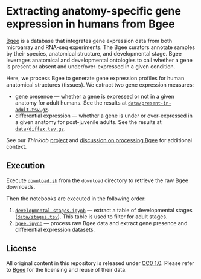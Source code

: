 # Extracting anatomy-specific gene expression in humans from Bgee

[Bgee](http://bgee.org/) is a database that integrates gene expression data from both microarray and RNA-seq experiments. The Bgee curators annotate samples by their species, anatomical structure, and developmental stage. Bgee leverages anatomical and developmental ontologies to call whether a gene is present or absent and under/over-expressed in a given condition.

Here, we process Bgee to generate gene expression profiles for human anatomical structures (tissues). We extract two gene expression measures:

+ gene presence — whether a gene is expressed or not in a given anatomy for adult humans. See the results at [`data/present-in-adult.tsv.gz`](data/present-in-adult.tsv.gz).
+ differential expression — whether a gene is under or over-expressed in a given anatomy for post-juvenile adults. See the results at [`data/diffex.tsv.gz`](data/diffex.tsv.gz).

See our _Thinklab_ [project](http://doi.org/10.15363/thinklab.40 "Repurposing drugs on a hetnet") and [discussion on processing Bgee](http://doi.org/10.15363/thinklab.d124 "Processing Bgee for tissue-specific gene presence and over/under-expression") for additional context.

## Execution

Execute [`download.sh`](download/download.sh) from the `download` directory to retrieve the raw Bgee downloads.

Then the notebooks are executed in the following order:

1. [`developmental-stages.ipynb`](developmental-stages.ipynb) — extract a table of developmental stages ([`data/stages.tsv`](data/stages.tsv)). This table is used to filter for adult stages.
2. [`bgee.ipynb`](bgee.ipynb) — process raw Bgee data and extract gene presence and differential expression datasets.

## License

All original content in this repository is released under [CC0 1.0](https://creativecommons.org/publicdomain/zero/1.0/ "Creative Commons · Public Domain Dedication"). Please refer to [Bgee](http://bgee.org/) for the licensing and reuse of their data.
